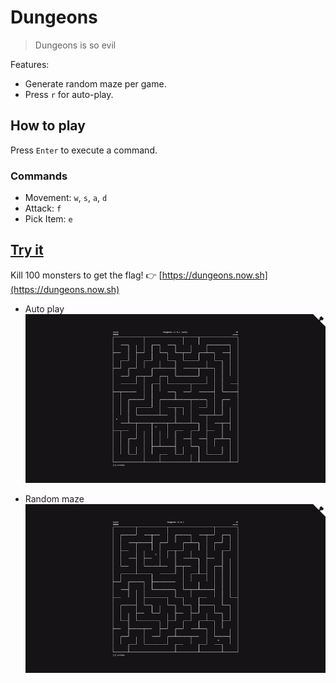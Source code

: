 # Dungeons

> Dungeons is so evil

Features:

- Generate random maze per game.
- Press `r` for auto-play.

## How to play

Press `Enter` to execute a command.

### Commands

- Movement: `w`, `s`, `a`, `d`
- Attack: `f`
- Pick Item: `e`

## [Try it](https://dungeons.now.sh)

Kill 100 monsters to get the flag! 👉 [https://dungeons.now.sh](https://dungeons.now.sh)

- Auto play
[![](demo/auto.gif)](https://dungeons.now.sh)

- Random maze
[![](demo/random.gif)](https://dungeons.now.sh)

